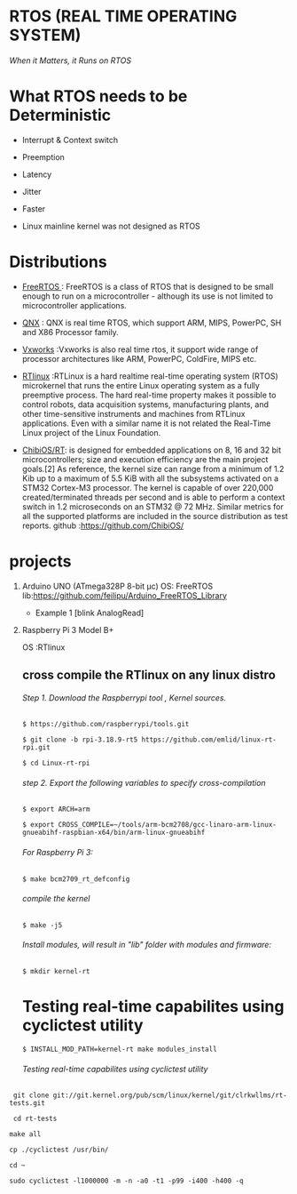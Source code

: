# RTOS (REAL TIME OPERATING SYSTEM) 
###### When it Matters, it Runs on RTOS

# What RTOS needs to be Deterministic
* Interrupt & Context switch

* Preemption

* Latency

* Jitter

* Faster

* Linux mainline kernel was not designed as RTOS

# Distributions 

* <a href="https://www.freertos.org/about-RTOS.html">FreeRTOS </a>:  FreeRTOS is a class of RTOS that is designed to be small enough to run on a microcontroller - although its use is not limited to microcontroller applications.

 
* <a href="http://blackberry.qnx.com/en/sdp7">QNX</a> : QNX is real time RTOS, which support ARM, MIPS, PowerPC, SH and X86 Processor family.
* <a href="https://www.windriver.com/products/vxworks">Vxworks</a> :Vxworks is also real time rtos, it support wide range of processor architectures like ARM, PowerPC, ColdFire, MIPS etc.

* <a href="http://www.rtlinux.org/">RTlinux</a> :RTLinux is a hard realtime real-time operating system (RTOS) microkernel that runs the entire Linux operating system as a fully preemptive process. The hard real-time property makes it possible to control robots, data acquisition systems, manufacturing plants, and other time-sensitive instruments and machines from RTLinux applications. Even with a similar name it is not related the Real-Time Linux project of the Linux Foundation.

* <a href="http://www.chibios.org/dokuwiki/doku.php">ChibiOS/RT</a>: is designed for embedded applications on 8, 16 and 32 bit microcontrollers; size and execution efficiency are the main project goals.[2] As reference, the kernel size can range from a minimum of 1.2 Kib up to a maximum of 5.5 KiB with all the subsystems activated on a STM32 Cortex-M3 processor. The kernel is capable of over 220,000 created/terminated threads per second and is able to perform a context switch in 1.2 microseconds on an STM32 @ 72 MHz. Similar metrics for all the supported platforms are included in the source distribution as test reports. 
github :https://github.com/ChibiOS/

# projects
1. Arduino UNO (ATmega328P 8-bit μc)
   OS: FreeRTOS
   lib:https://github.com/feilipu/Arduino_FreeRTOS_Library
   * Example 1 [blink AnalogRead]
2. Raspberry Pi 3 Model B+ 

   OS :RTlinux
   ## cross compile the RTlinux on any linux distro
   ###### Step 1. Download the Raspberrypi tool , Kernel sources. 
   ```$ https://github.com/raspberrypi/tools.git```
   
   ```$ git clone -b rpi-3.18.9-rt5 https://github.com/emlid/linux-rt-rpi.git```
   
    ```$ cd Linux-rt-rpi```
   ###### step 2. Export the following variables to specify cross-compilation 
    ```$ export ARCH=arm```
   
    ```$ export CROSS_COMPILE=~/tools/arm-bcm2708/gcc-linaro-arm-linux-gnueabihf-raspbian-x64/bin/arm-linux-gnueabihf```
   
   
   ###### For Raspberry Pi 3:

    ```$ make bcm2709_rt_defconfig```
   ###### compile the kernel
     ```$ make -j5```
   ###### Install modules, will result in "lib" folder with modules and firmware:
    ```$ mkdir kernel-rt```
   # Testing real-time capabilites using cyclictest utility
    ```$ INSTALL_MOD_PATH=kernel-rt make modules_install```
   ###### Testing real-time capabilites using cyclictest utility
  ``` git clone git://git.kernel.org/pub/scm/linux/kernel/git/clrkwllms/rt-tests.git```
  
``` cd rt-tests```

```make all```

```cp ./cyclictest /usr/bin/```

```cd ~```

```sudo cyclictest -l1000000 -m -n -a0 -t1 -p99 -i400 -h400 -q```
